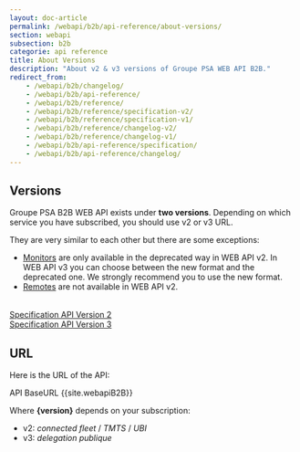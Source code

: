 ```yaml
---
layout: doc-article
permalink: /webapi/b2b/api-reference/about-versions/
section: webapi
subsection: b2b
categorie: api reference 
title: About Versions
description: "About v2 & v3 versions of Groupe PSA WEB API B2B."
redirect_from: 
    - /webapi/b2b/changelog/
    - /webapi/b2b/api-reference/
    - /webapi/b2b/reference/
    - /webapi/b2b/reference/specification-v2/
    - /webapi/b2b/reference/specification-v1/
    - /webapi/b2b/reference/changelog-v2/
    - /webapi/b2b/reference/changelog-v1/
    - /webapi/b2b/api-reference/specification/
    - /webapi/b2b/api-reference/changelog/
---
```


## Versions

Groupe PSA B2B WEB API exists under **two versions**. Depending on which service you have subscribed, you should use v2 or v3 URL.

They are very similar to each other but there are some exceptions:

- [Monitors]({{site.baseurl}}webapi/b2b/monitor/about/#/article) are only available in the deprecated way in WEB API v2. In WEB API v3 you can choose between the new format and the deprecated one. We strongly recommend you to use the new format.
- [Remotes]({{site.baseurl}}/webapi/b2b/remote/about/#article) are not available in WEB API v2.

<div class="tile is-ancestor" style="margin-top: 2rem; margin-bottom: 0;">
    <div class="tile is-parent">
        <a href="{{site.baseurl}}/webapi/b2b/api-reference/specification-v2/#article" class="tile is-child box select-url">
            <span>Specification API Version 2</span>
            <i class="fas fa-external-link-alt"></i>
        </a>
    </div>
    <div class="tile is-parent">
        <a href="{{site.baseurl}}/webapi/b2b/api-reference/specification-v3/#article" class="tile is-child box select-url">
            <span>
            Specification API Version 3</span>
            <i class="fas fa-external-link-alt"></i>
        </a>
    </div>
</div>

## URL

Here is the URL of the API:

<div class="buttons has-addons">
    <a class="tag_endpoint_large button is-info"> API BaseURL</a>
    <a class="tag_endpoint_large tag_api_endpoint button is-info is-border">
        {{site.webapiB2B}}
    </a>
</div>
<div class="version">
    <p>
        Where <strong>{version}</strong> depends on your subscription:
    </p>
    <ul>
        <li>v2: <em>connected fleet</em> / <em>TMTS</em> / <em>UBI</em></li>
        <li>v3: <em>delegation publique</em></li>
    </ul>
</div>

